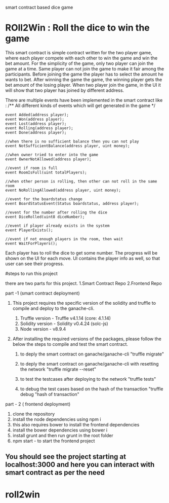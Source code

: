 
smart contract based dice game
# ROll2Win : Roll the dice to win the game

This smart contract is simple contract written for the two player game, where each player compete with each other 
to win the game and win the bet amount. For the simplicity of the game, only two player can join the game at a time.
Same player can not join the game to make it fair among the participants.
Before joining the game the player has to select the amount he wants to bet.
After winning the game the game, the winning player gets the bet amount of the losing player.
When two player join the game, in the UI it will show that two player has joined by different address.

There are multiple events have been implemented in the smart contract like :
    /**
    All different kinds of events which will get generated in the game
     */

    event Added(address player);
    event Won(address player);
    event Lost(address player);
    event Rolling(address player);
    event Done(address player);

    //when there is no sufficient balance then you can not play
    event NotSufficientBalance(address player, uint money);

    //when owner tried to enter into the game
    event OwnerNotAllowed(address player);
    
    //event if room is full
    event RoomIsFull(uint totalPlayers);

    //when other person is rolling, then other can not roll in the same room
    event NoRollingAllowed(address player, uint money);
    
    //event for the boardstatus change
    event BoardStatusEvent(Status boardstatus, address player);
    
    //event for the number after rolling the dice
    event DiceRolled(uint8 diceNumber);
    
    //event if player already exists in the system
    event PlayerExists();
    
    //event if not enough players in the room, then wait
    event WaitForPlayers();

Each player has to roll the dice to get some number. The progress will be shown on the UI for each move.
UI contains the player info as well, so that user can see their progress.

#steps to run this project

there are two parts for this project. 
    1.Smart Contract Repo
    2.Frontend Repo

part -1 (smart contract deployment)
1. This project requires the specific version of the solidity and truffle to compile and deploy to the ganache-cli.
   1. Truffle version - Truffle v4.1.14 (core: 4.1.14)
   2. Solidity version - Solidity v0.4.24 (solc-js)
   3. Node version - v8.9.4
    
2. After installing the required versions of the packages, please follow the below the steps to compile and test the smart contract.
   1. to deply the smart contract on ganache/ganache-cli
       "truffle migrate"

   2. to deply the smart contract on ganache/ganache-cli with resetting the network
       "truffle migrate --reset"

   3. to test the testcases after deploying to the network
       "truffle tests"

   4. to debug the test cases based on the hash of the transaction 
    "truffle debug "hash of transaction"

part - 2 ( frontend deployment)
1. clone the repository 
2. install the node dependencies using npm i
3. this also requires bower to install the frontend dependencies
4. install the bower dependencies using bower i
5. install grunt and then run grunt in the root folder
6. npm start - to start the frontend project

## You should see the project starting at localhost:3000 and here you can interact with smart contract as per the need
# roll2win
